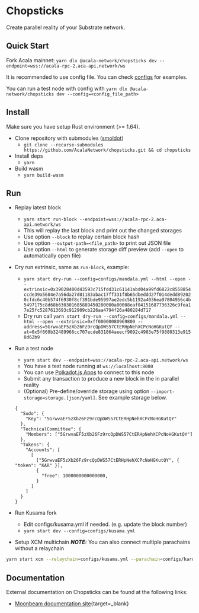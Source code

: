 # Chopsticks

Create parallel reality of your Substrate network.

## Quick Start

Fork Acala mainnet: `yarn dlx @acala-network/chopsticks dev --endpoint=wss://acala-rpc-2.aca-api.network/ws`

It is recommended to use config file. You can check [configs](configs/) for examples.

You can run a test node with config with `yarn dlx @acala-network/chopsticks dev --config=<config_file_path>`

## Install

Make sure you have setup Rust environment (>= 1.64).

- Clone repository with submodules ([smoldot](https://github.com/paritytech/smoldot))
  - `git clone --recurse-submodules https://github.com/AcalaNetwork/chopsticks.git && cd chopsticks`
- Install deps
  - `yarn`
- Build wasm
  - `yarn build-wasm`

## Run

- Replay latest block
  - `yarn start run-block --endpoint=wss://acala-rpc-2.aca-api.network/ws`
  - This will replay the last block and print out the changed storages
  - Use option `--block` to replay certain block hash
  - Use option `--output-path=<file_path>` to print out JSON file
  - Use option `--html` to generate storage diff preview (add `--open` to automatically open file)

- Dry run extrinsic, same as `run-block`, example:
  - `yarn start dry-run --config=configs/mandala.yml --html --open --extrinsic=0x39028400d43593c715fdd31c61141abd04a99fd6822c8558854ccde39a5684e7a56da27d01183abac17ff331f8b65dbeddd27f014dedd892020cfdc6c40b574f6930f8cf391bde95997ae2edc5b1192a4036ea97804956c4b5497175c8d68b630301685889450200000a00008eaf04151687736326c9fea17e25fc5287613693c912909cb226aa4794f26a480284d717`
  - Dry run call `yarn start dry-run --config=configs/mandala.yml --html --open --extrinsic=0xff00000080969800 --address=5GrwvaEF5zXb26Fz9rcQpDWS57CtERHpNehXCPcNoHGKutQY --at=0x5f660b32489966cc707ecde831864aeecf9092c4983e75f9880313e9158d62b9`

- Run a test node
  - `yarn start dev --endpoint=wss://acala-rpc-2.aca-api.network/ws`
  - You have a test node running at `ws://localhost:8000`
  - You can use [Polkadot.js Apps](https://polkadot.js.org/apps/) to connect to this node
  - Submit any transaction to produce a new block in the in parallel reality
  - (Optional) Pre-define/override storage using option `--import-storage=storage.[json/yaml]`. See example storage below.
  ```json5
  {
    "Sudo": {
      "Key": "5GrwvaEF5zXb26Fz9rcQpDWS57CtERHpNehXCPcNoHGKutQY"
    },
    "TechnicalCommittee": {
      "Members": ["5GrwvaEF5zXb26Fz9rcQpDWS57CtERHpNehXCPcNoHGKutQY"]
    },
    "Tokens": {
      "Accounts": [
        [
          ["5GrwvaEF5zXb26Fz9rcQpDWS57CtERHpNehXCPcNoHGKutQY", { "token": "KAR" }],
          {
            "free": 1000000000000000,
          }
        ]
      ]
    }
  }
  ```
- Run Kusama fork
  - Edit configs/kusama.yml if needed. (e.g. update the block number)
  - `yarn start dev --config=configs/kusama.yml`

- Setup XCM multichain
**_NOTE:_** You can also connect multiple parachains without a relaychain
```bash
yarn start xcm --relaychain=configs/kusama.yml --parachain=configs/karura.yml --parachain=configs/statemine.yml
```

## Documentation

External documentation on Chopsticks can be found at the following links:  

- [Moonbeam documentation site](https://docs.moonbeam.network/builders/build/substrate-api/chopsticks/){target=_blank}
